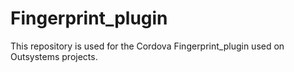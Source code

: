 # Fingerprint_plugin
This repository is used for the Cordova Fingerprint_plugin used on Outsystems projects.
